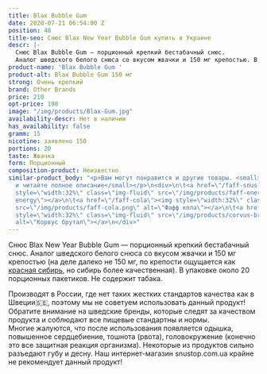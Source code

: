 ```yaml
---
title: Blax Bubble Gum
date: 2020-07-21 06:54:00 Z
position: 48
title-seo: Снюс Blax New Year Bubble Gum купить в Украине
descr: |-
  Снюс Blax Bubble Gum — порционный крепкий бестабачный снюс.
  Аналог шведского белого снюса со вкусом жвачки и 150 мг крепостью. В упаковке около 20 порционных пакетиков. Не содержит табака.
product-name: 'Blax Bubble Gum '
product-alt: Blax Bubble Gum 150 мг
strong: Очень крепкий
brand: Other Brands
price: 210
opt-price: 190
image: "/img/products/Blax-Gum.jpg"
availability-descr: Нет в наличии
has_availability: false
gramm: 15
nicotine: заявлено 150
portions: 20
taste: Жвачка
form: Порционный
composition-product: Неизвестно
similar-product_body: "<p>Вам могут понравится и другие товары. <small>Жмите на картинки
  и читайте полное описание</small></p>\n<div>\n\t<a href=\"/faff-snus-energy\"><img
  style=\"width:32%\" class=\"img-fluid\" src=\"/img/products/faff-energy.png\" alt=\"faff
  energy\"></a>\n\t<a href=\"/faff-cola\"><img style=\"width:32%\" class=\"img-fluid\"
  src=\"/img/products/faff-cola.png\" alt=\"Фафф кола\"></a>\n\t<a href=\"/corvus-brutal\"><img
  style=\"width:32%\" class=\"img-fluid\" src=\"/img/products/corvus-brutal-snus.jpg\"
  alt=\"Корвус брутал\"></a>\n</div>"
---
```


Снюс Blax New Year Bubble Gum — порционный крепкий бестабачный снюс.
Аналог шведского белого снюса со вкусом жвачки и 150 мг крепостью (на деле далеко не 150 мг, по крепости ощущается как [красная сибирь](/siberia-white-dry-slim), но сибирь более качественная). В упаковке около 20 порционных пакетиков. Не содержит табака. 

Производят в России, где нет таких жестких стандартов качества как в Швеции🇸🇪, поэтому мы не советуем использовать данный продукт! Обратите внимание на шведские бренды, которые следят за качеством продукта и соблюдают все пищевые стандартны и нормы.<br>
Многие жалуются, что после использования появляется одышка, повышенное сердцебиение, тошнота (рвота), головокружение (конечно это все защитная реакция организма). Некоторые из продуктов сильно разъедают губу и десну. Наш интернет-магазин snustop.com.ua крайне не рекомендует данный продукт!
